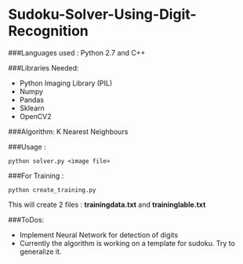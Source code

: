 # Sudoku-Solver-Using-Digit-Recognition

###Languages used : Python 2.7 and C++

###Libraries Needed:
* Python Imaging Library (PIL)
* Numpy
* Pandas
* Sklearn
* OpenCV2

###Algorithm: K Nearest Neighbours

###Usage : 
```
python solver.py <image file>
```

###For Training : 
```
python create_training.py
```

This will create 2 files : **trainingdata.txt** and **traininglable.txt**

###ToDos:
* Implement Neural Network for detection of digits
* Currently the algorithm is working on a template for sudoku. Try to generalize it.
